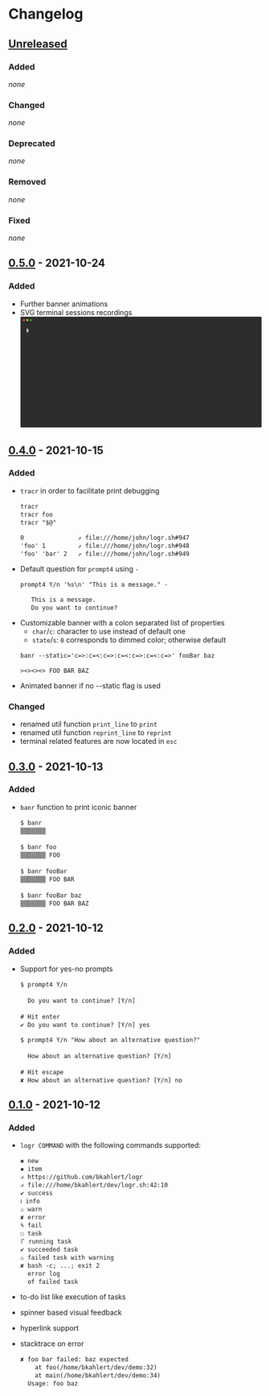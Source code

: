 # Changelog

## [Unreleased]
### Added
*none*

### Changed
*none*

### Deprecated
*none*

### Removed
*none*

### Fixed
*none*


## [0.5.0] - 2021-10-24

### Added
- Further banner animations
- SVG terminal sessions recordings
  [![recorded terminal session demonstrating the logr library](https://github.com/bkahlert/logr/raw/5c3eb8eab973efe19b0d4d8c02d1500ccff7e21b/docs/logr.svg "logr library")](https://github.com/bkahlert/logr/raw/5c3eb8eab973efe19b0d4d8c02d1500ccff7e21b/docs/logr.svg)

## [0.4.0] - 2021-10-15

### Added
- `tracr` in order to facilitate print debugging
  ```shell
  tracr
  tracr foo
  tracr "$@"
  ```  
  ```text
  0               ↗ file:///home/john/logr.sh#947
  'foo' 1         ↗ file:///home/john/logr.sh#948
  'foo' 'bar' 2   ↗ file:///home/john/logr.sh#949
  ```
- Default question for `prompt4` using `-`  
  ```shell
  prompt4 Y/n '%s\n' "This is a message." -
  ```  
  ```text
     This is a message.
     Do you want to continue?
  ```
- Customizable banner with a colon separated list of properties  
  - `char`/`c`: character to use instead of default one
  - `state`/`s`: `0` corresponds to dimmed color; otherwise default
  ```shell
  banr --static='c=>:c=<:c=>:c=<:c=>:c=<:c=>' fooBar baz
  ```  
  ```text
  ><><><> FOO BAR BAZ
  ```
- Animated banner if no --static flag is used  

### Changed
- renamed util function `print_line` to `print`
- renamed util function `reprint_line` to `reprint`
- terminal related features are now located in `esc`


## [0.3.0] - 2021-10-13

### Added
- `banr` function to print iconic banner
  ```shell
  $ banr
  ▒▒▒▒▒▒▒
  
  $ banr foo
  ▒▒▒▒▒▒▒ FOO
  
  $ banr fooBar
  ▒▒▒▒▒▒▒ FOO BAR
  
  $ banr fooBar baz
  ▒▒▒▒▒▒▒ FOO BAR BAZ
  ```

## [0.2.0] - 2021-10-12

### Added
- Support for yes-no prompts
  ```shell
  $ prompt4 Y/n
  
    Do you want to continue? [Y/n]
  
  # Hit enter
  ✔ Do you want to continue? [Y/n] yes
  ```
  ```shell
  $ prompt4 Y/n "How about an alternative question?"
  
    How about an alternative question? [Y/n]
  
  # Hit escape
  ✘︎ How about an alternative question? [Y/n] no 
  ```

## [0.1.0] - 2021-10-12

### Added
- `logr COMMAND` with the following commands supported:
  ```shell
  ✱︎ new
  ▪︎ item
  ↗︎ https://github.com/bkahlert/logr
  ↗︎ file:///home/bkahlert/dev/logr.sh:42:10
  ✔︎ success
  ℹ︎ info
  ⚠︎ warn
  ✘︎ error
  ϟ︎ fail
  ☐︎ task
  ⠏︎ running task
  ✔︎ succeeded task
  ⚠︎ failed task with warning
  ✘︎ bash -c; ...; exit 2
    error log
    of failed task
  ```

- to-do list like execution of tasks
- spinner based visual feedback
- hyperlink support
- stacktrace on error
  ```shell
  ✘ foo bar failed: baz expected
      at foo(/home/bkahlert/dev/demo:32)
      at main(/home/bkahlert/dev/demo:34)
    Usage: foo baz
  ```

[unreleased]: https://github.com/bkahlert/logr/compare/v0.5.0...HEAD
[0.5.0]: https://github.com/bkahlert/logr/compare/v0.4.0...v0.5.0
[0.4.0]: https://github.com/bkahlert/logr/compare/v0.3.0...v0.4.0
[0.3.0]: https://github.com/bkahlert/logr/compare/v0.2.0...v0.3.0
[0.2.0]: https://github.com/bkahlert/logr/compare/v0.1.0...v0.2.0
[0.1.0]: https://github.com/bkahlert/logr/releases/tag/v0.1.0

